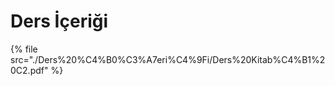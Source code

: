 # Ders İçeriği

<!--Index-->

{% file src="./Ders%20%C4%B0%C3%A7eri%C4%9Fi/Ders%20Kitab%C4%B1%20C2.pdf" %}

<!--Index-->
